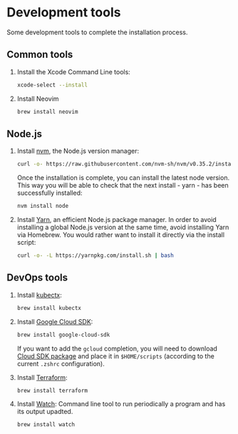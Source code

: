 # Development tools

Some development tools to complete the installation process.

## Common tools

1. Install the Xcode Command Line tools:

   ```sh
   xcode-select --install
   ```

2. Install Neovim
   ```sh
   brew install neovim
   ```

## Node.js

1. Install [nvm](https://github.com/nvm-sh/nvm), the Node.js version manager:

   ```sh
   curl -o- https://raw.githubusercontent.com/nvm-sh/nvm/v0.35.2/install.sh | bash
   ```

   Once the installation is complete, you can install the latest node version. This way you will be able to check that the next install - yarn - has been successfully installed:

   ```sh
   nvm install node
   ```

2. Install [Yarn](https://classic.yarnpkg.com/), an efficient Node.js package manager. In order to avoid installing a global Node.js version at the same time, avoid installing Yarn via Homebrew. You would rather want to install it directly via the install script:

   ```sh
   curl -o- -L https://yarnpkg.com/install.sh | bash
   ```

## DevOps tools

1. Install [kubectx](https://github.com/ahmetb/kubectx):

   ```sh
   brew install kubectx
   ```

2. Install [Google Cloud SDK](https://cloud.google.com/sdk/):

   ```sh
   brew install google-cloud-sdk
   ```

   If you want to add the `gcloud` completion, you will need to download [Cloud SDK package](https://cloud.google.com/sdk/docs/quickstart-macos) and place it in `$HOME/scripts` (according to the current `.zshrc` configuration).

3. Install [Terraform](https://www.terraform.io/):

   ```sh
   brew install terraform
   ```

4. Install [Watch](https://formulae.brew.sh/formula/watch): Command line tool to run periodically a program and has its output upadted.
   ```sh
   brew install watch
   ```
